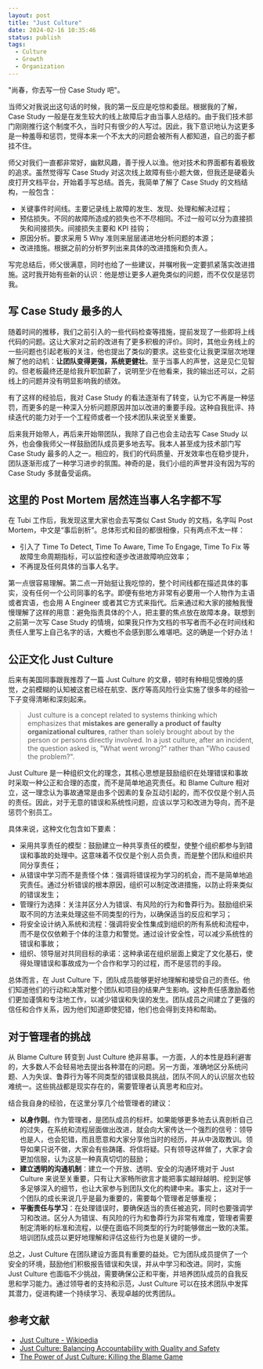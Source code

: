 ```yaml
---
layout: post
title: "Just Culture"
date: 2024-02-16 10:35:46
status: publish
tags:
  - Culture
  - Growth
  - Organization
---
```



"尚春，你去写一份 Case Study 吧"。

当师父对我说出这句话的时候，我的第一反应是吃惊和委屈。根据我的了解，Case Study 一般是在发生较大的线上故障后才由当事人总结的。由于我们技术部门刚刚推行这个制度不久，当时只有很少的人写过。因此，我下意识地认为这更多是一种羞辱和惩罚，觉得本来一个不太大的问题会被所有人都知道，自己的面子都挂不住。

师父对我们一直都非常好，幽默风趣，善于授人以渔。他对技术和界面都有着极致的追求。虽然觉得写 Case Study 对这次线上故障有些小题大做，但我还是硬着头皮打开文档平台，开始着手写总结。首先，我简单了解了 Case Study 的文档结构，一般包含：

- 关键事件时间线。主要记录线上故障的发生、发现、处理和解决过程；
- 预估损失。不同的故障所造成的损失也不不尽相同。不过一般可以分为直接损失和间接损失。间接损失主要和 KPI 挂钩；
- 原因分析。要求采用 5 Why 准则来层层递进地分析问题的本源；
- 改进措施。根据之前的分析罗列出来具体的改进措施和负责人。

写完总结后，师父很满意，同时也给了一些建议，并嘱咐我一定要抓紧落实改进措施。这时我开始有些新的认识：他是想让更多人避免类似的问题，而不仅仅是惩罚我。

<!--more-->

## 写 Case Study 最多的人

随着时间的推移，我们之前引入的一些代码检查等措施，提前发现了一些即将上线代码的问题。这让大家对之前的改进有了更多积极的评价。同时，其他业务线上的一些问题也引起老板的关注，他也提出了类似的要求。这些变化让我更深层次地理解了他的动机：**让团队变得更强，系统更健壮**。至于当事人的声誉，这是见仁见智的。但老板最终还是给我升职加薪了，说明至少在他看来，我的输出还可以，之前线上的问题并没有明显影响我的绩效。

有了这样的经验后，我对 Case Study 的看法逐渐有了转变，认为它不再是一种惩罚，而更多的是一种深入分析问题原因并加以改进的重要手段。这种自我批评、持续迭代的能力对于一个工程师或者一个技术团队来说至关重要。

后来我开始带人，再后来开始带团队，我除了自己也会主动去写 Case Study 以外，也会像我师父一样鼓励团队成员更多地去写。我本人甚至成为技术部门写 Case Study 最多的人之一。相应的，我们的代码质量、开发效率也在稳步提升，团队逐渐形成了一种学习进步的氛围。神奇的是，我们小组的声誉并没有因为写的 Case Study 多就备受诟病。

## 这里的 Post Mortem 居然连当事人名字都不写

在 Tubi 工作后，我发现这里大家也会去写类似 Cast Study 的文档，名字叫 Post Mortem，中文是“事后剖析”。总体形式和目的都很相像，只有两点不太一样：

- 引入了 Time To Detect, Time To Aware, Time To Engage, Time To Fix 等故障生命周期指标，可以监控和逐步改进故障响应效率；
- 不再提及任何具体的当事人名字。

第一点很容易理解。第二点一开始挺让我吃惊的，整个时间线都在描述具体的事实，没有任何一个公司同事的名字。即便有些地方非常有必要用一个人物作为主语或者宾语，也会用 A Engineer 或者其它方式来指代。后来通过和大家的接触我慢慢理解了这样的用意：避免指责具体的个人，把主要的焦点放在故障本身。联想到之前第一次写 Case Study 的情境，如果我只作为文档的书写者而不必在时间线和责任人里写上自己名字的话，大概也不会感到那么难堪吧。这的确是一个好办法！

## 公正文化 Just Culture

后来有美国同事跟我推荐了一篇 Just Culture 的文章，顿时有种相见恨晚的感觉，之前模糊的认知被这套已经在航空、医疗等高风险行业实施了很多年的经验一下子变得清晰和深刻起来。

> Just culture is a concept related to systems thinking which emphasizes that **mistakes are generally a product of faulty organizational cultures**, rather than solely brought about by the person or persons directly involved. In a just culture, after an incident, the question asked is, "What went wrong?" rather than "Who caused the problem?".

Just Culture 是一种组织文化的理念，其核心思想是鼓励组织在处理错误和事故时采取一种公正和合理的态度，而不是简单地追究责任。和 Blame Culture 相对立，这一理念认为事故通常是由多个因素的复杂互动引起的，而不仅仅是个别人员的责任。因此，对于无意的错误和系统性问题，应该以学习和改进为导向，而不是惩罚个别员工。

具体来说，这种文化包含如下要素：

- 采用共享责任的模型：鼓励建立一种共享责任的模型，使整个组织都参与到错误和事故的处理中。这意味着不仅仅是个别人员负责，而是整个团队和组织共同分享责任；
- 从错误中学习而不是责怪个体：强调将错误视为学习的机会，而不是简单地追究责任。通过分析错误的根本原因，组织可以制定改进措施，以防止将来类似的错误发生；
- 管理行为选择：关注并区分人为错误、有风险的行为和鲁莽行为。鼓励组织采取不同的方法来处理这些不同类型的行为，以确保适当的反应和学习；
- 将安全设计纳入系统和流程：强调将安全性集成到组织的所有系统和流程中，而不是仅仅依赖于个体的注意力和警觉。通过设计安全性，可以减少系统性的错误和事故；
- 组织、领导层对共同目标的承诺：这种承诺在组织层面上奠定了文化基石，使得处理错误和事故成为一个合作和学习的过程，而不是惩罚的手段。

总体而言，在 Just Culture 下，团队成员能够更好地理解和接受自己的责任。他们知道他们的行动和决策对整个团队和项目的结果产生影响。这种责任感激励着他们更加谨慎和专注地工作，以减少错误和失误的发生。团队成员之间建立了更强的信任和合作关系，因为他们知道即使犯错，他们也会得到支持和帮助。

## 对于管理者的挑战

从 Blame Culture 转变到 Just Culture 绝非易事。一方面，人的本性是趋利避害的，大多数人不会轻易地去提出各种潜在的问题。另一方面，准确地区分系统问题、人为失误、鲁莽行为等不同类型的错误极具挑战，团队不同人的认识层次也较难统一。这些挑战都是现实存在的，需要管理者认真思考和应对。

结合我自身的经验，在这里分享几个给管理者的建议：

- **以身作则**。作为管理者，是团队成员的标杆。如果能够更多地去认真剖析自己的过失，在系统和流程层面做出改进，就会向大家传达一个强烈的信号：领导也是人，也会犯错，而且愿意和大家分享他当时的经历，并从中汲取教训。领导如果只说不做，大家会有些踌躇、将信将疑。只有领导这样做了，大家才会更加信服，认为这是一种真真切切的鼓励；
- **建立透明的沟通机制**：建立一个开放、透明、安全的沟通环境对于 Just Culture 来说至关重要，只有让大家畅所欲言才能把事实越辩越明、挖到足够多足够深入的细节，也让大家参与到团队文化的构建中来。事实上，这对于一个团队的成长来说几乎是最为重要的，需要每个管理者足够重视；
- **平衡责任与学习**：在处理错误时，要确保适当的责任被追究，同时也要强调学习和改进。区分人为错误、有风险的行为和鲁莽行为非常有难度，管理者需要制定清晰的标准和流程，以便在面临不同类型的行为时能够做出一致的决策。培训团队成员以更好地理解和评估这些行为也是关键的一步。

总之，Just Culture 在团队建设方面具有重要的益处。它为团队成员提供了一个安全的环境，鼓励他们积极报告错误和失误，并从中学习和改进。同时，实施 Just Culture 也面临不少挑战，需要确保公正和平衡，并培养团队成员的自我反思和学习能力。通过领导者的支持和示范，Just Culture 可以在技术团队中发挥其潜力，促进构建一个持续学习、表现卓越的优秀团队。

## 参考文献

- [Just Culture - Wikipedia](https://en.wikipedia.org/wiki/Just_culture)
- [Just Culture: Balancing Accountability with Quality and Safety](https://www.rsna.org/news/2019/february/just-culture-background)
- [The Power of Just Culture: Killing the Blame Game](https://pilotswhoaskwhy.com/2023/05/15/the-power-of-just-culture-killing-the-blame-game/)